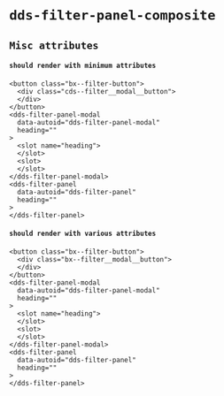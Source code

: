 # `dds-filter-panel-composite`

## `Misc attributes`

####   `should render with minimum attributes`

```
<button class="bx--filter-button">
  <div class="cds--filter__modal__button">
  </div>
</button>
<dds-filter-panel-modal
  data-autoid="dds-filter-panel-modal"
  heading=""
>
  <slot name="heading">
  </slot>
  <slot>
  </slot>
</dds-filter-panel-modal>
<dds-filter-panel
  data-autoid="dds-filter-panel"
  heading=""
>
</dds-filter-panel>

```

####   `should render with various attributes`

```
<button class="bx--filter-button">
  <div class="bx--filter__modal__button">
  </div>
</button>
<dds-filter-panel-modal
  data-autoid="dds-filter-panel-modal"
  heading=""
>
  <slot name="heading">
  </slot>
  <slot>
  </slot>
</dds-filter-panel-modal>
<dds-filter-panel
  data-autoid="dds-filter-panel"
  heading=""
>
</dds-filter-panel>
```

